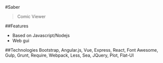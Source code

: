 #Saber
> Comic Viewer

##Features
+ Based on Javascript/Nodejs
+ Web gui


##Technologies
Bootstrap, Angular.js, Vue, Express, React, Font Awesome, Gulp, Grunt, Require, Webpack, Less, Sea, JQuery, Plot, Flat-UI
